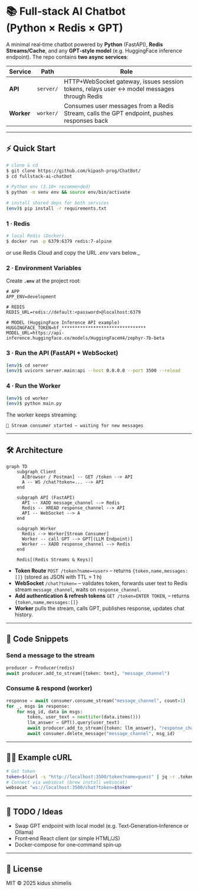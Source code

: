 # 📚 Full‑stack AI Chatbot (Python × Redis × GPT)

A minimal real‑time chatbot powered by **Python** (FastAPI), **Redis Streams/Cache**, and any **GPT‑style model** (e.g. HuggingFace inference endpoint).
The repo contains **two async services**:

| Service    | Path      | Role                                                                                      |
| ---------- | --------- | ----------------------------------------------------------------------------------------- |
| **API**    | `server/` | HTTP+WebSocket gateway, issues session tokens, relays user ↔ model messages through Redis |
| **Worker** | `worker/` | Consumes user messages from a Redis Stream, calls the GPT endpoint, pushes responses back |

---

## ⚡️ Quick Start

```bash
# clone & cd
$ git clone https://github.com/kipash-prog/ChatBot/
$ cd fullstack-ai-chatbot

# Python env (3.10+ recommended)
$ python -m venv env && source env/bin/activate

# install shared deps for both services
(env)$ pip install -r requirements.txt
```

### 1 · Redis

```bash
# local Redis (Docker)
$ docker run -p 6379:6379 redis:7-alpine
```

*or* use Redis Cloud and copy the URL *.env* vars below.\_

### 2 · Environment Variables

Create **`.env`** at the project root:

```env
# APP
APP_ENV=development

# REDIS
REDIS_URL=redis://default:<password>@localhost:6379

# MODEL (HuggingFace Inference API example)
HUGGINGFACE_TOKEN=hf_********************************
MODEL_URL=https://api-inference.huggingface.co/models/HuggingFaceH4/zephyr-7b-beta
```

### 3 · Run the API (FastAPI + WebSocket)

```bash
(env)$ cd server
(env)$ uvicorn server.main:api --host 0.0.0.0 --port 3500 --reload
```

### 4 · Run the Worker

```bash
(env)$ cd worker
(env)$ python main.py
```

The worker keeps streaming:

```
🚀 Stream consumer started — waiting for new messages
```

---

## 🛠️  Architecture

```mermaid
graph TD
    subgraph Client
      A[Browser / Postman] -- GET /token --> API
      A -- WS /chat?token=... --> API
    end

    subgraph API (FastAPI)
      API -- XADD message_channel --> Redis
      Redis -- XREAD response_channel --> API
      API -- WebSocket --> A
    end

    subgraph Worker
      Redis --> Worker[Stream Consumer]
      Worker -- call GPT --> GPT[(LLM Endpoint)]
      Worker -- XADD response_channel --> Redis
    end

    Redis[(Redis Streams & Keys)]
```

* **Token Route** `POST /token?name=<user>` – returns `{token,name,messages:[]}` (stored as JSON with TTL = 1 h)
* **WebSocket** `/chat?token=` – validates token, forwards user text to Redis stream `message_channel`, waits on `response_channel`.
* **Add authentication & refresh tokens** `GET /token=ENTER TOKEN`, – returns `{token,name,messages:[]}` 
* **Worker** pulls the stream, calls GPT, publishes response, updates chat history.

---

## 🐍 Code Snippets

### Send a message to the stream

```python
producer = Producer(redis)
await producer.add_to_stream({token: text}, "message_channel")
```

### Consume & respond (worker)

```python
response = await consumer.consume_stream("message_channel", count=1)
for _, msgs in response:
    for msg_id, data in msgs:
        token, user_text = next(iter(data.items()))
        llm_answer = GPT().query(user_text)
        await producer.add_to_stream({token: llm_answer}, "response_channel")
        await consumer.delete_message("message_channel", msg_id)
```

---

## 🏃‍♂️  Example cURL

```bash
# Get token
token=$(curl -s "http://localhost:3500/token?name=guest" | jq -r .token)
# Connect via websocat (brew install websocat)
websocat "ws://localhost:3500/chat?token=$token"
```

---

## 📝  TODO / Ideas

* Swap GPT endpoint with local model (e.g. Text‑Generation‑Inference or Ollama)
* Front‑end React client (or simple HTML/JS)
* Docker‑compose for one‑command spin‑up

---

## 📄 License

MIT © 2025  kidus shimelis
